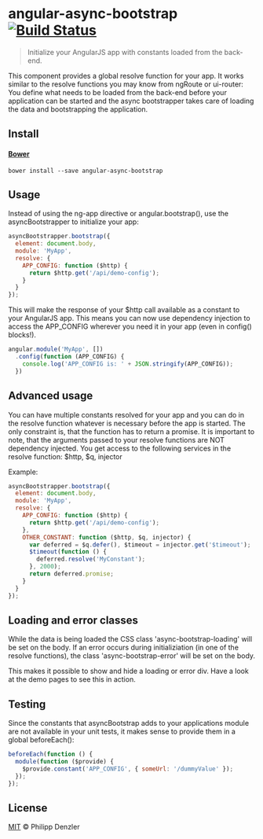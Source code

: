 # angular-async-bootstrap [![Build Status](https://travis-ci.org/philippd/angular-async-bootstrap.png?branch=master)](https://travis-ci.org/philippd/angular-async-bootstrap)

> Initialize your AngularJS app with constants loaded from the back-end.

This component provides a global resolve function for your app. It works similar to the resolve functions you may know from ngRoute or ui-router: You define what needs to be loaded from the back-end before your application can be started and the async bootstrapper takes care of loading the data and bootstrapping the application.

## Install

#### [Bower](http://bower.io)

```
bower install --save angular-async-bootstrap
```

## Usage

Instead of using the ng-app directive or angular.bootstrap(), use the asyncBootstrapper to initialize your app:
```js
asyncBootstrapper.bootstrap({
  element: document.body,
  module: 'MyApp',
  resolve: {
    APP_CONFIG: function ($http) {
      return $http.get('/api/demo-config');
    }
  }
});
```

This will make the response of your $http call available as a constant to your AngularJS app. This means you can now use dependency injection to access the APP_CONFIG wherever you need it in your app (even in config() blocks!).
```js
angular.module('MyApp', [])
  .config(function (APP_CONFIG) {
    console.log('APP_CONFIG is: ' + JSON.stringify(APP_CONFIG));
  })
```


## Advanced usage
You can have multiple constants resolved for your app and you can do in the resolve function whatever is necessary before the app is started. The only constraint is, that the function has to return a promise. It is important to note, that the arguments passed to your resolve functions are NOT dependency injected. You get access to the following services in the resolve function: $http, $q, injector

Example:
```js
asyncBootstrapper.bootstrap({
  element: document.body,
  module: 'MyApp',
  resolve: {
    APP_CONFIG: function ($http) {
      return $http.get('/api/demo-config');
    },
    OTHER_CONSTANT: function ($http, $q, injector) {
      var deferred = $q.defer(), $timeout = injector.get('$timeout');
      $timeout(function () {
        deferred.resolve('MyConstant');
      }, 2000);
      return deferred.promise;
    }
  }
});
```

## Loading and error classes
While the data is being loaded the CSS class 'async-bootstrap-loading' will be set on the body. If an error occurs during initializiation (in one of the resolve functions), the class 'async-bootstrap-error' will be set on the body.

This makes it possible to show and hide a loading or error div. Have a look at the demo pages to see this in action.

## Testing
Since the constants that asyncBootstrap adds to your applications module are not available in your unit tests, it makes sense to provide them in a global beforeEach():
```js
beforeEach(function () {
  module(function ($provide) {
    $provide.constant('APP_CONFIG', { someUrl: '/dummyValue' });
  });
});
```

## License

[MIT](http://opensource.org/licenses/MIT) © Philipp Denzler
